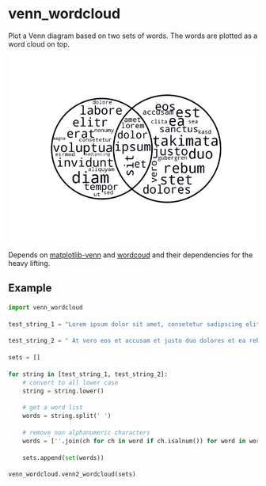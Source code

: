 # venn_wordcloud

Plot a Venn diagram based on two sets of words.
The words are plotted as a word cloud on top.

![alt tag](./ex1.png)

Depends on [matplotlib-venn](https://github.com/konstantint/matplotlib-venn)
and [wordcoud](https://github.com/amueller/word_cloud) and their dependencies for the heavy lifting.

## Example

``` python
import venn_wordcloud

test_string_1 = "Lorem ipsum dolor sit amet, consetetur sadipscing elitr, sed diam nonumy eirmod tempor invidunt ut labore et dolore magna aliquyam erat, sed diam voluptua."

test_string_2 = " At vero eos et accusam et justo duo dolores et ea rebum. Stet clita kasd gubergren, no sea takimata sanctus est Lorem ipsum dolor sit amet."

sets = []

for string in [test_string_1, test_string_2]:
    # convert to all lower case
    string = string.lower()

    # get a word list
    words = string.split(' ')

    # remove non alphanumeric characters
    words = [''.join(ch for ch in word if ch.isalnum()) for word in words]

    sets.append(set(words))

venn_wordcloud.venn2_wordcloud(sets)
```
